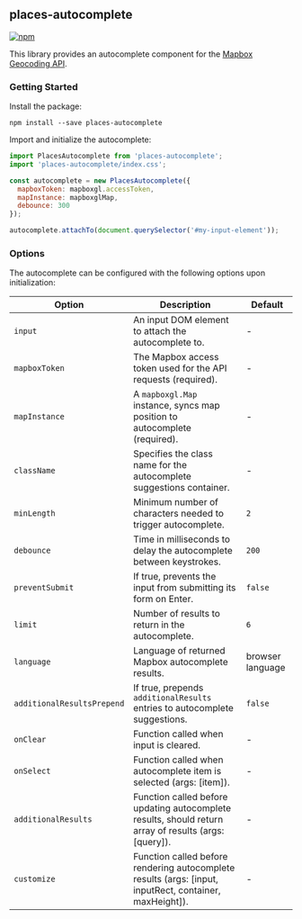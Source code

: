## places-autocomplete

[![npm](https://img.shields.io/npm/v/places-autocomplete)](https://www.npmjs.com/package/places-autocomplete)

This library provides an autocomplete component for the [Mapbox Geocoding API](https://docs.mapbox.com/api/search/geocoding/).

### Getting Started

Install the package:

```
npm install --save places-autocomplete
```

Import and initialize the autocomplete:

```javascript
import PlacesAutocomplete from 'places-autocomplete';
import 'places-autocomplete/index.css';

const autocomplete = new PlacesAutocomplete({
  mapboxToken: mapboxgl.accessToken,
  mapInstance: mapboxglMap,
  debounce: 300
});

autocomplete.attachTo(document.querySelector('#my-input-element'));
```

### Options

The autocomplete can be configured with the following options upon initialization:

| Option                     | Description                                                                | Default          |
| -------------------------- | -------------------------------------------------------------------------- | ---------------- |
| `input`                    | An input DOM element to attach the autocomplete to.                        | -                |
| `mapboxToken`              | The Mapbox access token used for the API requests (required).              | -                |
| `mapInstance`              | A `mapboxgl.Map` instance, syncs map position to autocomplete (required).  | -                |
| `className`                | Specifies the class name for the autocomplete suggestions container.       | -                |
| `minLength`                | Minimum number of characters needed to trigger autocomplete.               | `2`              |
| `debounce`                 | Time in milliseconds to delay the autocomplete between keystrokes.         | `200`            |
| `preventSubmit`            | If true, prevents the input from submitting its form on Enter.             | `false`          |
| `limit`                    | Number of results to return in the autocomplete.                           | `6`              |
| `language`                 | Language of returned Mapbox autocomplete results.                          | browser language |
| `additionalResultsPrepend` | If true, prepends `additionalResults` entries to autocomplete suggestions. | `false`          |
| `onClear`                  | Function called when input is cleared.                                     | -                |
| `onSelect`                 | Function called when autocomplete item is selected (args: [item]).         | -                |
| `additionalResults`        | Function called before updating autocomplete results, should return array of results (args: [query]).  | - |
| `customize`                | Function called before rendering autocomplete results (args: [input, inputRect, container, maxHeight]). | - |
